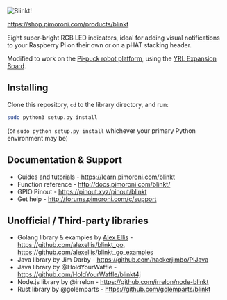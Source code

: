 ![Blinkt!](blinkt-logo.png)

https://shop.pimoroni.com/products/blinkt

Eight super-bright RGB LED indicators, ideal for adding visual notifications to your Raspberry Pi on their own or on a pHAT stacking header.

Modified to work on the [Pi-puck robot platform](https://github.com/yorkrobotlab/pi-puck), using the [YRL Expansion Board](https://github.com/yorkrobotlab/pi-puck-expansion-board).

## Installing

Clone this repository, `cd` to the library directory, and run:

```bash
sudo python3 setup.py install
```
(or `sudo python setup.py install` whichever your primary Python environment may be)

## Documentation & Support

* Guides and tutorials - https://learn.pimoroni.com/blinkt
* Function reference - http://docs.pimoroni.com/blinkt/
* GPIO Pinout - https://pinout.xyz/pinout/blinkt
* Get help - http://forums.pimoroni.com/c/support

## Unofficial / Third-party libraries

* Golang library & examples by [Alex Ellis](https://www.alexellis.io) - https://github.com/alexellis/blinkt_go, https://github.com/alexellis/blinkt_go_examples
* Java library by Jim Darby - https://github.com/hackerjimbo/PiJava
* Java library by @HoldYourWaffle - https://github.com/HoldYourWaffle/blinkt4j
* Node.js library by @irrelon - https://github.com/irrelon/node-blinkt
* Rust library by @golemparts - https://github.com/golemparts/blinkt
